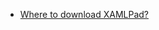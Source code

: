 * [Where to download XAMLPad? ](https://stackoverflow.com/questions/1409004/where-to-download-xamlpad)
